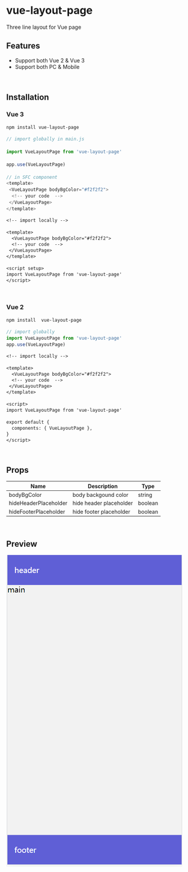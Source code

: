 
# vue-layout-page
Three line layout for Vue page
<br>

## Features
- Support both Vue 2 & Vue 3
- Support both PC & Mobile
<br>

## Installation

### Vue 3

```bash
npm install vue-layout-page
```

```ts
// import globally in main.js

import VueLayoutPage from 'vue-layout-page'

app.use(VueLayoutPage)

// in SFC component
<template>
 <VueLayoutPage bodyBgColor="#f2f2f2">
  <!-- your code  -->
 </VueLayoutPage>
</template>

```

```vue
<!-- import locally -->

<template>
  <VueLayoutPage bodyBgColor="#f2f2f2">
  <!-- your code  -->
 </VueLayoutPage>
</template>

<script setup>
import VueLayoutPage from 'vue-layout-page'
</script>
```

<br>

### Vue 2

```bash
npm install  vue-layout-page
```

```ts
// import globally
import VueLayoutPage from 'vue-layout-page'
app.use(VueLayoutPage)

```

```vue
<!-- import locally -->

<template>
  <VueLayoutPage bodyBgColor="#f2f2f2">
  <!-- your code  -->
 </VueLayoutPage>
</template>

<script>
import VueLayoutPage from 'vue-layout-page'

export default {
  components: { VueLayoutPage },
}
</script>
```

<br>

## Props

| Name                    | Description                                                                     |  Type   |
|-------------------------|---------------------------------------------------------------------------------|---------|
| bodyBgColor             | body backgound color                                                            | string  |
| hideHeaderPlaceholder   | hide header placeholder                                                         | boolean  |
| hideFooterPlaceholder   | hide footer placeholder                                                         | boolean  |

<br>

## Preview
<img src="./example/preview.jpg" />